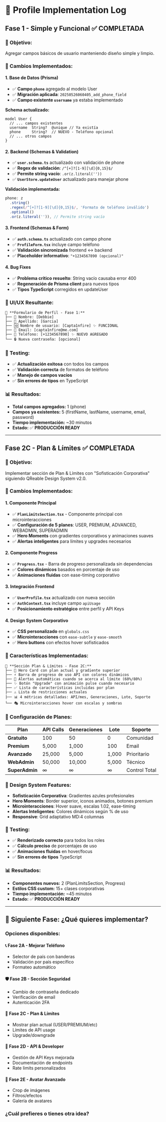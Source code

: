 # 📝 Profile Implementation Log

## **Fase 1 - Simple y Funcional** ✅ **COMPLETADA**

### **🎯 Objetivo:**
Agregar campos básicos de usuario manteniendo diseño simple y limpio.

### **🔧 Cambios Implementados:**

#### **1. Base de Datos (Prisma)**
- ✅ **Campo `phone`** agregado al modelo User
- ✅ **Migración aplicada**: `20250526060405_add_phone_field`
- ✅ **Campo existente `username`** ya estaba implementado

**Schema actualizado:**
```prisma
model User {
  // ... campos existentes
  username  String?  @unique // Ya existía
  phone     String?  // NUEVO - Teléfono opcional
  // ... otros campos
}
```

#### **2. Backend (Schemas & Validation)**
- ✅ **`user.schema.ts`** actualizado con validación de phone
- ✅ **Regex de validación**: `/^[+]?[1-9][\d]{0,15}$/`
- ✅ **Permite string vacío**: `.or(z.literal(''))`
- ✅ **`UserStore.updateUser`** actualizado para manejar phone

**Validación implementada:**
```typescript
phone: z
  .string()
  .regex(/^[+]?[1-9][\d]{0,15}$/, 'Formato de teléfono inválido')
  .optional()
  .or(z.literal('')), // Permite string vacío
```

#### **3. Frontend (Schemas & Form)**
- ✅ **`auth.schema.ts`** actualizado con campo phone
- ✅ **`ProfileForm.tsx`** incluye campo teléfono
- ✅ **Validación sincronizada** frontend ↔ backend
- ✅ **Placeholder informativo**: `"+1234567890 (opcional)"`

#### **4. Bug Fixes**
- ✅ **Problema crítico resuelto**: String vacío causaba error 400
- ✅ **Regeneración de Prisma client** para nuevos tipos
- ✅ **Tipos TypeScript** corregidos en updateUser

### **🎨 UI/UX Resultante:**

```
📝 **Formulario de Perfil - Fase 1:**
├── 👤 Nombre: [Debbie]
├── 👤 Apellido: [Garcia] 
├── 🆔 Nombre de usuario: [Capta1nfire] ✨ FUNCIONAL
├── 📧 Email: [capta1nfire@me.com]
├── 📱 Teléfono: [+1234567890] ✨ NUEVO AGREGADO
└── 🔒 Nueva contraseña: [opcional]
```

### **🧪 Testing:**
- ✅ **Actualización exitosa** con todos los campos
- ✅ **Validación correcta** de formatos de teléfono
- ✅ **Manejo de campos vacíos**
- ✅ **Sin errores de tipos** en TypeScript

### **📊 Resultados:**
- **Total campos agregados:** 1 (phone)
- **Campos ya existentes:** 5 (firstName, lastName, username, email, password)
- **Tiempo implementación:** ~30 minutos
- **Estado:** ✅ **PRODUCCIÓN READY**

---

## **Fase 2C - Plan & Límites** ✅ **COMPLETADA**

### **🎯 Objetivo:**
Implementar sección de Plan & Límites con "Sofisticación Corporativa" siguiendo QReable Design System v2.0.

### **🔧 Cambios Implementados:**

#### **1. Componente Principal**
- ✅ **`PlanLimitsSection.tsx`** - Componente principal con microinteracciones
- ✅ **Configuración de 5 planes**: USER, PREMIUM, ADVANCED, WEBADMIN, SUPERADMIN
- ✅ **Hero Moments** con gradientes corporativos y animaciones suaves
- ✅ **Alertas inteligentes** para límites y upgrades necesarios

#### **2. Componente Progress**
- ✅ **`Progress.tsx`** - Barra de progreso personalizada sin dependencias
- ✅ **Colores dinámicos** basados en porcentaje de uso
- ✅ **Animaciones fluidas** con ease-timing corporativo

#### **3. Integración Frontend**
- ✅ **`UserProfile.tsx`** actualizado con nueva sección
- ✅ **`AuthContext.tsx`** incluye campo `apiUsage`
- ✅ **Posicionamiento estratégico** entre perfil y API Keys

#### **4. Design System Corporativo**
- ✅ **CSS personalizado** en `globals.css`
- ✅ **Microinteracciones** con `ease-subtle` y `ease-smooth`
- ✅ **Hero buttons** con efectos hover sofisticados

### **🎨 Características Implementadas:**

```
💎 **Sección Plan & Límites - Fase 2C:**
├── 🎯 Hero Card con plan actual y gradiente superior
├── ⚡ Barra de progreso de uso API con colores dinámicos
├── 🚨 Alertas automáticas cuando se acerca al límite (60%/80%)
├── ✨ Botón "Upgrade" con animación pulse cuando necesario
├── ✅ Lista de características incluidas por plan
├── ⚠️ Lista de restricciones actuales
├── 📊 4 métricas detalladas: API/mes, Generaciones, Lote, Soporte
└── 🎭 Microinteracciones hover con escalas y sombras
```

### **🔧 Configuración de Planes:**

| Plan | API Calls | Generaciones | Lote | Soporte |
|------|-----------|--------------|------|---------|
| **Gratuito** | 100 | 50 | 0 | Comunidad |
| **Premium** | 5,000 | 1,000 | 100 | Email |
| **Avanzado** | 25,000 | 5,000 | 1,000 | Prioritario |
| **WebAdmin** | 50,000 | 10,000 | 5,000 | Técnico |
| **SuperAdmin** | ∞ | ∞ | ∞ | Control Total |

### **🎯 Design System Features:**

- **Sofisticación Corporativa**: Gradientes azules profesionales
- **Hero Moments**: Border superior, iconos animados, botones premium
- **Microinteracciones**: Hover suave, escalas 1.02, ease-timing
- **Alertas Inteligentes**: Colores dinámicos según % de uso
- **Responsive**: Grid adaptativo MD:4 columnas

### **🧪 Testing:**
- ✅ **Renderizado correcto** para todos los roles
- ✅ **Cálculo preciso** de porcentajes de uso
- ✅ **Animaciones fluidas** en hover/focus
- ✅ **Sin errores de tipos** TypeScript

### **📊 Resultados:**
- **Componentes nuevos:** 2 (PlanLimitsSection, Progress)
- **Estilos CSS custom:** 15+ clases corporativas
- **Tiempo implementación:** ~45 minutos
- **Estado:** ✅ **PRODUCCIÓN READY**

---

## **🚀 Siguiente Fase: ¿Qué quieres implementar?**

### **Opciones disponibles:**

#### **📞 Fase 2A - Mejorar Teléfono**
- Selector de país con banderas
- Validación por país específico
- Formateo automático

#### **🛡️ Fase 2B - Sección Seguridad**
- Cambio de contraseña dedicado
- Verificación de email
- Autenticación 2FA

#### **💎 Fase 2C - Plan & Límites**
- Mostrar plan actual (USER/PREMIUM/etc)
- Límites de API usage
- Upgrade/downgrade

#### **🔧 Fase 2D - API & Developer**
- Gestión de API Keys mejorada
- Documentación de endpoints
- Rate limits personalizados

#### **🎨 Fase 2E - Avatar Avanzado**
- Crop de imágenes
- Filtros/efectos
- Galería de avatares

### **¿Cuál prefieres o tienes otra idea?** 